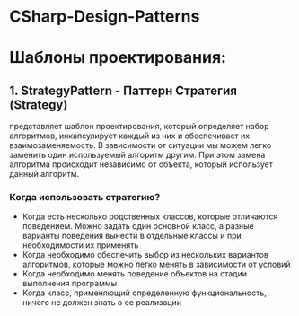 # CSharp-Design-Patterns
# Шаблоны проектирования: 

## 1. StrategyPattern - Паттерн Стратегия (Strategy) 
представляет шаблон проектирования, который определяет набор алгоритмов, инкапсулирует каждый из них и обеспечивает их взаимозаменяемость. 
В зависимости от ситуации мы можем легко заменить один используемый алгоритм другим. 
При этом замена алгоритма происходит независимо от объекта, который использует данный алгоритм.

### Когда использовать стратегию?
* Когда есть несколько родственных классов, которые отличаются поведением. Можно задать один основной класс, а разные варианты поведения вынести в отдельные классы и при необходимости их применять
* Когда необходимо обеспечить выбор из нескольких вариантов алгоритмов, которые можно легко менять в зависимости от условий
* Когда необходимо менять поведение объектов на стадии выполнения программы
* Когда класс, применяющий определенную функциональность, ничего не должен знать о ее реализации


